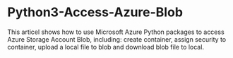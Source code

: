 # Python3-Access-Azure-Blob
This articel shows how to use Microsoft Azure Python packages to access Azure Storage Account Blob, including: create container, assign security to container, upload a local file to blob and download blob file to local.
